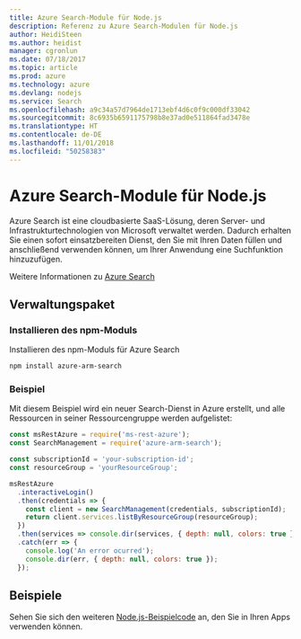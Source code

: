 ```yaml
---
title: Azure Search-Module für Node.js
description: Referenz zu Azure Search-Modulen für Node.js
author: HeidiSteen
ms.author: heidist
manager: cgronlun
ms.date: 07/18/2017
ms.topic: article
ms.prod: azure
ms.technology: azure
ms.devlang: nodejs
ms.service: Search
ms.openlocfilehash: a9c34a57d7964de1713ebf4d6c0f9c000df33042
ms.sourcegitcommit: 8c6935b6591175798b8e37ad0e511864fad3478e
ms.translationtype: HT
ms.contentlocale: de-DE
ms.lasthandoff: 11/01/2018
ms.locfileid: "50258383"
---
```

# <a name="azure-search-modules-for-nodejs"></a>Azure Search-Module für Node.js

Azure Search ist eine cloudbasierte SaaS-Lösung, deren Server- und Infrastrukturtechnologien von Microsoft verwaltet werden. Dadurch erhalten Sie einen sofort einsatzbereiten Dienst, den Sie mit Ihren Daten füllen und anschließend verwenden können, um Ihrer Anwendung eine Suchfunktion hinzuzufügen.

Weitere Informationen zu [Azure Search](https://docs.microsoft.com/azure/search/search-what-is-azure-search)

## <a name="management-package"></a>Verwaltungspaket

### <a name="install-the-npm-module"></a>Installieren des npm-Moduls

Installieren des npm-Moduls für Azure Search

```bash
npm install azure-arm-search
```

### <a name="example"></a>Beispiel

Mit diesem Beispiel wird ein neuer Search-Dienst in Azure erstellt, und alle Ressourcen in seiner Ressourcengruppe werden aufgelistet:

```javascript
const msRestAzure = require('ms-rest-azure');
const SearchManagement = require('azure-arm-search');

const subscriptionId = 'your-subscription-id';
const resourceGroup = 'yourResourceGroup';

msRestAzure
  .interactiveLogin()
  .then(credentials => {
    const client = new SearchManagement(credentials, subscriptionId);
    return client.services.listByResourceGroup(resourceGroup);
  })
  .then(services => console.dir(services, { depth: null, colors: true }))
  .catch(err => {
    console.log('An error ocurred');
    console.dir(err, { depth: null, colors: true });
  });
```

## <a name="samples"></a>Beispiele

Sehen Sie sich den weiteren [Node.js-Beispielcode](https://azure.microsoft.com/resources/samples/?platform=nodejs) an, den Sie in Ihren Apps verwenden können.
